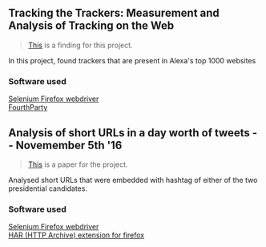 ## Tracking the Trackers: Measurement and Analysis of Tracking on the Web
> [This](https://github.com/dichha/NetworkSecurityPrivacy) is a finding for this project.

In this project, found trackers that are present in Alexa's top 1000 websites
### Software used
<a href="http://www.seleniumhq.org/projects/webdriver/">Selenium Firefox webdriver</a> <br />
<a href="http://fourthparty.info/get_started">FourthParty</a> <br />

  

## Analysis of short URLs in a day worth of tweets -- Novemember 5th '16 
> [This](https://drive.google.com/open?id=1LiMcl6Uo7MTRm7UdO3pGfRHfRLwacvjX) is a paper for the project.

Analysed short URLs that were embedded with hashtag of either of the two presidential candidates. 

### Software used
<a href="http://www.seleniumhq.org/projects/webdriver/">Selenium Firefox webdriver</a> <br />
<a href="https://addons.mozilla.org/en-US/firefox/addon/har-export-trigger/">HAR (HTTP Archive) extension for firefox</a><br />

